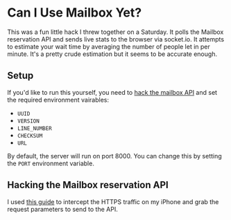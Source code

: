 # Can I Use Mailbox Yet?

This was a fun little hack I threw together on a Saturday. It polls the Mailbox
reservation API and sends live stats to the browser via socket.io. It attempts
to estimate your wait time by averaging the number of people let in per
minute. It's a pretty crude estimation but it seems to be accurate enough.

## Setup

If you'd like to run this yourself, you need to [hack the mailbox
API](#hacking-the-mailbox-reservation-api) and set the required environment
vairables:

* `UUID`
* `VERSION`
* `LINE_NUMBER`
* `CHECKSUM`
* `URL`

By default, the server will run on port 8000. You can change this by
setting the `PORT` environment variable.

## Hacking the Mailbox reservation API

I used [this guide](https_guide) to intercept the HTTPS traffic on my iPhone and
grab the request parameters to send to the API.

[https_guide]: http://www.tuaw.com/2011/02/21/how-to-inspect-ioss-http-traffic-without-spending-a-dime/
